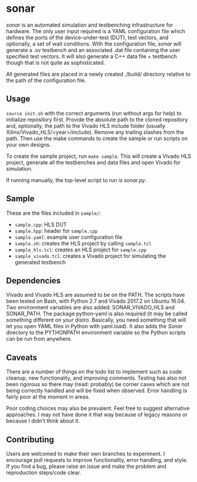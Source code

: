 # sonar

*sonar* is an automated simulation and testbenching infrastructure for
hardware. The only user input required is a YAML configuration file which
defines the ports of the device-under-test (DUT), test vectors, and optionally,
a set of wait conditions. With the configuration file, *sonar* will generate a
.sv testbench and an associated .dat file containing the user specified test
vectors. It will also generate a C++ data file + testbench though that is not 
quite as sophisticated.

All generated files are placed in a newly created ./build/ directory relative
to the path of the configuration file.

## Usage
``source init.sh`` with the correct arguments (run without args for help) to
initialize repository first. Provide the absolute path to the cloned repository 
and, optionally, the path to the Vivado HLS include folder (usually 
Xilinx/Vivado_HLS/\<year\>/include). Remove any trailing slashes from the path. 
Then use the make commands to create the sample or run scripts on your own 
designs. 

To create the sample project, run ``make sample``. This will create a Vivado 
HLS project, generate all the testbenches and data files and open Vivado for 
simulation.

If running manually, the top-level script to run is *sonar.py*.

## Sample
These are the files included in ``sample/``:  
* ``sample.cpp``: HLS DUT
* ``sample.hpp``: header for ``sample.cpp``
* ``sample.yaml``: example user configuration file
* ``sample.sh``: creates the HLS project by calling ``sample.tcl``
* ``sample_hls.tcl``: creates an HLS project for ``sample.cpp``
* ``sample_vivado.tcl``: creates a Vivado project for simulating the generated
testbench

## Dependencies

Vivado and Vivado HLS are assumed to be on the PATH. The scripts have been
tested on Bash, with Python 2.7 and Vivado 2017.2 on Ubuntu 16.04. Two
environment variables are also added: SONAR_VIVADO_HLS and SONAR_PATH. The
package python-yaml is also required (it may be called something different on 
your distro. Basically, you need something that will let you open YAML files in 
Python with yaml.load). It also adds the *Sonar* directory to the PYTHONPATH 
environment variable so the Python scripts can be run from anywhere.

## Caveats

There are a number of things on the todo list to implement such as code
cleanup, new functionality, and improving comments. Testing has also not been
rigorous so there may (read: probably) be corner cases which are not being
correctly handled and will be fixed when observed. Error handling is fairly 
poor at the moment in areas.

Poor coding choices may also be prevalent. Feel free to suggest alternative
approaches. I may not have done it that way because of legacy reasons or 
because I didn't think about it.

## Contributing

Users are welcomed to make their own branches to experiment. I encourage pull 
requests to improve functionality, error handling, and style. If you find a bug,
please raise an issue and make the problem and reproduction steps/code clear.